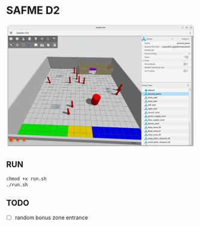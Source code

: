 # SAFME D2

![Screenshot](docs/Screenshot%20from%202024-12-06%2001-12-12.png)

## RUN
```
chmod +x run.sh
./run.sh 
```

## TODO

- [ ] random bonus zone entrance
